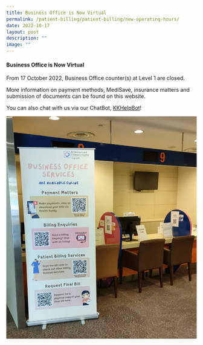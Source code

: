 ```yaml
---
title: Business Office is Now Virtual
permalink: /patient-billing/patient-billing/new-operating-hours/
date: 2022-10-17
layout: post
description: ""
image: ""
---
```

#### **Business Office is Now Virtual**

From 17 October 2022, Business Office counter(s) at Level 1 are closed.
	
More information on payment methods, MediSave, insurance matters and submission of documents can be found on this website.

You can also chat with us via our ChatBot, [KKHelpBot](https://www.kkh.com.sg/about-kkh/contact-us)!

![](/images/standee.jpg)